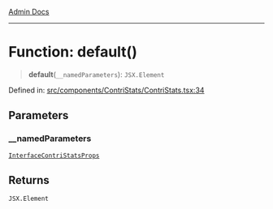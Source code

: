 [Admin Docs](/)

***

# Function: default()

> **default**(`__namedParameters`): `JSX.Element`

Defined in: [src/components/ContriStats/ContriStats.tsx:34](https://github.com/PalisadoesFoundation/talawa-admin/blob/main/src/components/ContriStats/ContriStats.tsx#L34)

## Parameters

### \_\_namedParameters

[`InterfaceContriStatsProps`](../../../../types/Contribution/interface/interfaces/InterfaceContriStatsProps.md)

## Returns

`JSX.Element`
